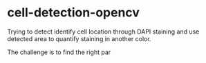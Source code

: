 # cell-detection-opencv

Trying to detect identify cell location through DAPI staining and use detected area to quantify staining in another 
color.  
  
The challenge is to find the right par